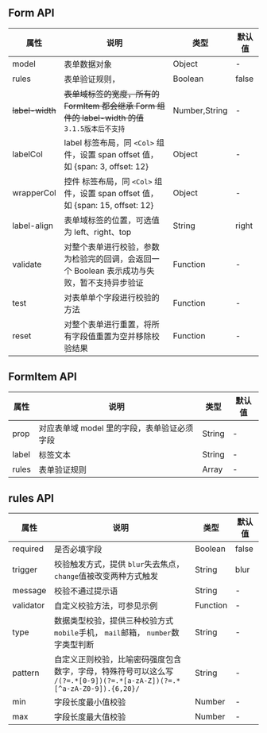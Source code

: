 ## Form API
| 属性               | 说明                                                                                               | 类型          | 默认值 |
|--------------------|----------------------------------------------------------------------------------------------------|---------------|--------|
| model              | 表单数据对象                                                                                       | Object        | -      |
| rules              | 表单验证规则，                                                                                     | Boolean       | false  |
| <s>label-width</s> | <s>表单域标签的宽度，所有的 FormItem 都会继承 Form 组件的 label-width 的值</s> `3.1.5版本后不支持` | Number,String | -      |
| labelCol           | label 标签布局，同 `<Col>` 组件，设置 span offset 值，如 {span: 3, offset: 12}                     | Object        | -      |
| wrapperCol         | 控件 标签布局，同 `<Col>` 组件，设置 span offset 值，如 {span: 15, offset: 12}                     | Object        | -      |
| label-align        | 表单域标签的位置，可选值为 left、right、top                                                        | String        | right  |
| validate           | 对整个表单进行校验，参数为检验完的回调，会返回一个 Boolean 表示成功与失败，暂不支持异步验证        | Function      | -      |
| test               | 对表单单个字段进行校验的方法                                                                       | Function      | -      |
| reset              | 对整个表单进行重置，将所有字段值重置为空并移除校验结果                                             | Function      | -      |

## FormItem API

| 属性  | 说明                                        | 类型   | 默认值 |
|-------|---------------------------------------------|--------|--------|
| prop  | 对应表单域 model 里的字段，表单验证必须字段 | String | -      |
| label | 标签文本                                    | String | -      |
| rules | 表单验证规则                                | Array  | -      |

## rules API

| 属性      | 说明                                                                                                                   | 类型     | 默认值 |
|-----------|------------------------------------------------------------------------------------------------------------------------|----------|--------|
| required  | 是否必填字段                                                                                                           | Boolean  | false  |
| trigger   | 校验触发方式，提供  `blur`失去焦点，  `change`值被改变两种方式触发                                                     | String   | blur   |
| message   | 校验不通过提示语                                                                                                       | String   | -      |
| validator | 自定义校验方法，可参见示例                                                                                             | Function | -      |
| type      | 数据类型校验，提供三种校验方式 `mobile`手机，  `mail`邮箱，  `number`数字类型判断                                      | String   | -      |
| pattern   | 自定义正则校验，比喻密码强度包含数字，字母，特殊符号可以这么写  `/(?=.*[0-9])(?=.*[a-zA-Z])(?=.*[^a-zA-Z0-9]).{6,20}/` | String   | -      |
| min       | 字段长度最小值校验                                                                                                     | Number   | -      |
| max       | 字段长度最大值校验                                                                                                     | Number   | -      |